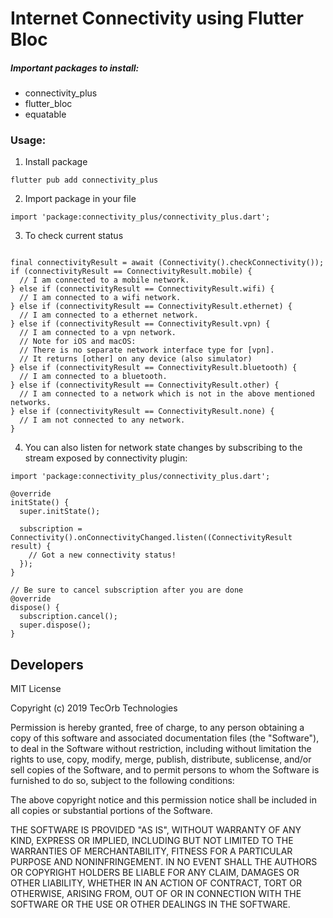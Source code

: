 # Internet Connectivity using Flutter Bloc

##### Important packages to install:
 - connectivity_plus
 - flutter_bloc
  - equatable

### Usage:

1. Install package
```
flutter pub add connectivity_plus
```
2. Import package in your file
```
import 'package:connectivity_plus/connectivity_plus.dart';
```
3. To check current status
```

final connectivityResult = await (Connectivity().checkConnectivity());
if (connectivityResult == ConnectivityResult.mobile) {
  // I am connected to a mobile network.
} else if (connectivityResult == ConnectivityResult.wifi) {
  // I am connected to a wifi network.
} else if (connectivityResult == ConnectivityResult.ethernet) {
  // I am connected to a ethernet network.
} else if (connectivityResult == ConnectivityResult.vpn) {
  // I am connected to a vpn network.
  // Note for iOS and macOS:
  // There is no separate network interface type for [vpn].
  // It returns [other] on any device (also simulator)
} else if (connectivityResult == ConnectivityResult.bluetooth) {
  // I am connected to a bluetooth.
} else if (connectivityResult == ConnectivityResult.other) {
  // I am connected to a network which is not in the above mentioned networks.
} else if (connectivityResult == ConnectivityResult.none) {
  // I am not connected to any network.
}
```


4. You can also listen for network state changes by subscribing to the stream exposed by connectivity plugin:
```
import 'package:connectivity_plus/connectivity_plus.dart';

@override
initState() {
  super.initState();

  subscription = Connectivity().onConnectivityChanged.listen((ConnectivityResult result) {
    // Got a new connectivity status!
  });
}

// Be sure to cancel subscription after you are done
@override
dispose() {
  subscription.cancel();
  super.dispose();
}

```

## Developers
MIT License

Copyright (c) 2019 TecOrb Technologies

Permission is hereby granted, free of charge, to any person obtaining a copy of this software and associated documentation files (the "Software"), to deal in the Software without restriction, including without limitation the rights to use, copy, modify, merge, publish, distribute, sublicense, and/or sell copies of the Software, and to permit persons to whom the Software is furnished to do so, subject to the following conditions:

The above copyright notice and this permission notice shall be included in all copies or substantial portions of the Software.

THE SOFTWARE IS PROVIDED "AS IS", WITHOUT WARRANTY OF ANY KIND, EXPRESS OR IMPLIED, INCLUDING BUT NOT LIMITED TO THE WARRANTIES OF MERCHANTABILITY, FITNESS FOR A PARTICULAR PURPOSE AND NONINFRINGEMENT. IN NO EVENT SHALL THE AUTHORS OR COPYRIGHT HOLDERS BE LIABLE FOR ANY CLAIM, DAMAGES OR OTHER LIABILITY, WHETHER IN AN ACTION OF CONTRACT, TORT OR OTHERWISE, ARISING FROM, OUT OF OR IN CONNECTION WITH THE SOFTWARE OR THE USE OR OTHER DEALINGS IN THE SOFTWARE.
